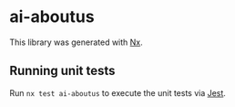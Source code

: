 # ai-aboutus

This library was generated with [Nx](https://nx.dev).

## Running unit tests

Run `nx test ai-aboutus` to execute the unit tests via [Jest](https://jestjs.io).
